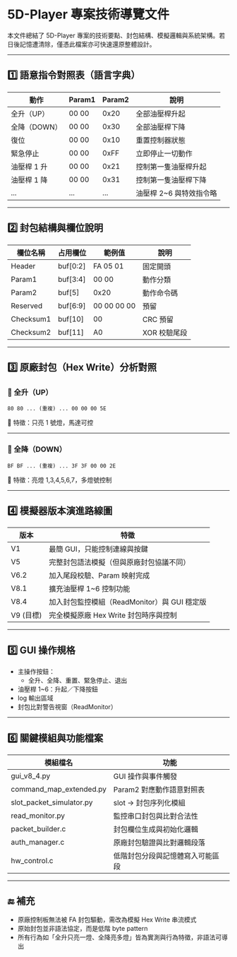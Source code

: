 # 5D-Player 專案技術導覽文件

本文件總結了 5D-Player 專案的技術要點、封包結構、模擬邏輯與系統架構。若日後記憶遭清除，僅憑此檔案亦可快速還原整體設計。

---

## 1️⃣ 語意指令對照表（語言字典）

| 動作         | Param1 | Param2 | 說明                     |
|--------------|--------|--------|--------------------------|
| 全升（UP）   | 00 00  | 0x20   | 全部油壓桿升起           |
| 全降（DOWN） | 00 00  | 0x30   | 全部油壓桿下降           |
| 復位         | 00 00  | 0x10   | 重置控制器狀態           |
| 緊急停止     | 00 00  | 0xFF   | 立即停止一切動作         |
| 油壓桿 1 升  | 00 00  | 0x21   | 控制第一隻油壓桿升起     |
| 油壓桿 1 降  | 00 00  | 0x31   | 控制第一隻油壓桿下降     |
| ...          | ...    | ...    | 油壓桿 2~6 與特效指令略   |

---

## 2️⃣ 封包結構與欄位說明

| 欄位名稱     | 占用欄位        | 範例值        | 說明                     |
|--------------|----------------|----------------|--------------------------|
| Header       | buf[0:2]       | FA 05 01       | 固定開頭                 |
| Param1       | buf[3:4]       | 00 00          | 動作分類                 |
| Param2       | buf[5]         | 0x20           | 動作命令碼               |
| Reserved     | buf[6:9]       | 00 00 00 00    | 預留                     |
| Checksum1    | buf[10]        | 00             | CRC 預留                 |
| Checksum2    | buf[11]        | A0             | XOR 校驗尾段             |

---

## 3️⃣ 原廠封包（Hex Write）分析對照

### 🔹 全升（UP）

```
80 80 ... (重複) ... 00 00 00 5E
```

📌 特徵：只亮 1 號燈，馬達可控

---

### 🔹 全降（DOWN）

```
BF BF ... (重複) ... 3F 3F 00 00 2E
```

📌 特徵：亮燈 1,3,4,5,6,7，多燈號控制

---

## 4️⃣ 模擬器版本演進路線圖

| 版本   | 特徵                                             |
|--------|--------------------------------------------------|
| V1     | 最簡 GUI，只能控制連線與按鍵                    |
| V5     | 完整封包語法模擬（但與原廠封包協議不同）       |
| V6.2   | 加入尾段校驗、Param 映射完成                    |
| V8.1   | 擴充油壓桿 1~6 控制功能                         |
| V8.4   | 加入封包監控模組（ReadMonitor）與 GUI 穩定版  |
| V9 (目標) | 完全模擬原廠 Hex Write 封包時序與控制        |

---

## 5️⃣ GUI 操作規格

- 主操作按鈕：
  - 全升、全降、重置、緊急停止、退出
- 油壓桿 1~6：升起／下降按鈕
- log 輸出區域
- 封包比對警告視窗（ReadMonitor）

---

## 6️⃣ 關鍵模組與功能檔案

| 模組檔名                    | 功能                                 |
|----------------------------|--------------------------------------|
| gui_v8_4.py                | GUI 操作與事件觸發                   |
| command_map_extended.py    | Param2 對應動作語意對照表           |
| slot_packet_simulator.py   | slot → 封包序列化模組                |
| read_monitor.py            | 監控串口封包與比對合法性            |
| packet_builder.c           | 封包欄位生成與初始化邏輯             |
| auth_manager.c             | 原廠封包驗證與比對邏輯段落           |
| hw_control.c               | 低階封包分段與記憶體寫入可能區段     |

---

## 🔚 補充

- 原廠控制板無法被 FA 封包驅動，需改為模擬 Hex Write 串流模式
- 原始封包並非語法協定，而是低階 byte pattern
- 所有行為如「全升只亮一燈、全降亮多燈」皆為實測與行為特徵，非語法可導出

